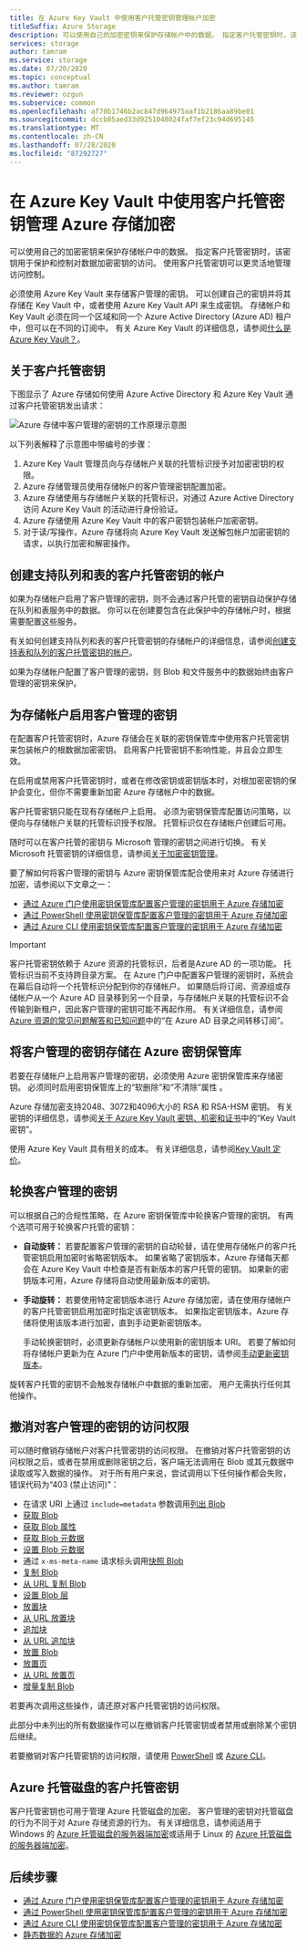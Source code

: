 ```yaml
---
title: 在 Azure Key Vault 中使用客户托管密钥管理帐户加密
titleSuffix: Azure Storage
description: 可以使用自己的加密密钥来保护存储帐户中的数据。 指定客户托管密钥时，该密钥用于保护和控制对数据加密密钥的访问。 使用客户托管密钥可以更灵活地管理访问控制。
services: storage
author: tamram
ms.service: storage
ms.date: 07/20/2020
ms.topic: conceptual
ms.author: tamram
ms.reviewer: ozgun
ms.subservice: common
ms.openlocfilehash: af70b1746b2ac847d964975aaf1b2186aa89be01
ms.sourcegitcommit: dccb85aed33d9251048024faf7ef23c94d695145
ms.translationtype: MT
ms.contentlocale: zh-CN
ms.lasthandoff: 07/28/2020
ms.locfileid: "87292727"
---
```

# <a name="use-customer-managed-keys-with-azure-key-vault-to-manage-azure-storage-encryption"></a>在 Azure Key Vault 中使用客户托管密钥管理 Azure 存储加密

可以使用自己的加密密钥来保护存储帐户中的数据。 指定客户托管密钥时，该密钥用于保护和控制对数据加密密钥的访问。 使用客户托管密钥可以更灵活地管理访问控制。

必须使用 Azure Key Vault 来存储客户管理的密钥。 可以创建自己的密钥并将其存储在 Key Vault 中，或者使用 Azure Key Vault API 来生成密钥。 存储帐户和 Key Vault 必须在同一个区域和同一个 Azure Active Directory (Azure AD) 租户中，但可以在不同的订阅中。 有关 Azure Key Vault 的详细信息，请参阅[什么是 Azure Key Vault？](../../key-vault/general/overview.md)。

## <a name="about-customer-managed-keys"></a>关于客户托管密钥

下图显示了 Azure 存储如何使用 Azure Active Directory 和 Azure Key Vault 通过客户托管密钥发出请求：

![Azure 存储中客户管理的密钥的工作原理示意图](media/encryption-customer-managed-keys/encryption-customer-managed-keys-diagram.png)

以下列表解释了示意图中带编号的步骤：

1. Azure Key Vault 管理员向与存储帐户关联的托管标识授予对加密密钥的权限。
2. Azure 存储管理员使用存储帐户的客户管理密钥配置加密。
3. Azure 存储使用与存储帐户关联的托管标识，对通过 Azure Active Directory 访问 Azure Key Vault 的活动进行身份验证。
4. Azure 存储使用 Azure Key Vault 中的客户密钥包装帐户加密密钥。
5. 对于读/写操作，Azure 存储将向 Azure Key Vault 发送解包帐户加密密钥的请求，以执行加密和解密操作。

## <a name="create-an-account-that-supports-customer-managed-keys-for-queues-and-tables"></a>创建支持队列和表的客户托管密钥的帐户

如果为存储帐户启用了客户管理的密钥，则不会通过客户托管的密钥自动保护存储在队列和表服务中的数据。 你可以在创建要包含在此保护中的存储帐户时，根据需要配置这些服务。

有关如何创建支持队列和表的客户托管密钥的存储帐户的详细信息，请参阅[创建支持表和队列的客户托管密钥的帐户](account-encryption-key-create.md)。

如果为存储帐户配置了客户管理的密钥，则 Blob 和文件服务中的数据始终由客户管理的密钥来保护。

## <a name="enable-customer-managed-keys-for-a-storage-account"></a>为存储帐户启用客户管理的密钥

在配置客户托管密钥时，Azure 存储会在关联的密钥保管库中使用客户托管密钥来包装帐户的根数据加密密钥。 启用客户托管密钥不影响性能，并且会立即生效。

在启用或禁用客户托管密钥时，或者在修改密钥或密钥版本时，对根加密密钥的保护会变化，但你不需要重新加密 Azure 存储帐户中的数据。

客户托管密钥只能在现有存储帐户上启用。 必须为密钥保管库配置访问策略，以便向与存储帐户关联的托管标识授予权限。 托管标识仅在存储帐户创建后可用。

随时可以在客户托管的密钥与 Microsoft 管理的密钥之间进行切换。 有关 Microsoft 托管密钥的详细信息，请参阅[关于加密密钥管理](storage-service-encryption.md#about-encryption-key-management)。

要了解如何将客户管理的密钥与 Azure 密钥保管库配合使用来对 Azure 存储进行加密，请参阅以下文章之一：

- [通过 Azure 门户使用密钥保管库配置客户管理的密钥用于 Azure 存储加密](storage-encryption-keys-portal.md)
- [通过 PowerShell 使用密钥保管库配置客户管理的密钥用于 Azure 存储加密](storage-encryption-keys-powershell.md)
- [通过 Azure CLI 使用密钥保管库配置客户管理的密钥用于 Azure 存储加密](storage-encryption-keys-cli.md)

> [!IMPORTANT]
> 客户托管密钥依赖于 Azure 资源的托管标识，后者是Azure AD 的一项功能。 托管标识当前不支持跨目录方案。 在 Azure 门户中配置客户管理的密钥时，系统会在幕后自动将一个托管标识分配到你的存储帐户。 如果随后将订阅、资源组或存储帐户从一个 Azure AD 目录移到另一个目录，与存储帐户关联的托管标识不会传输到新租户，因此客户管理的密钥可能不再起作用。 有关详细信息，请参阅 [Azure 资源的常见问题解答和已知问题](../../active-directory/managed-identities-azure-resources/known-issues.md#transferring-a-subscription-between-azure-ad-directories)中的“在 Azure AD 目录之间转移订阅”。  

## <a name="store-customer-managed-keys-in-azure-key-vault"></a>将客户管理的密钥存储在 Azure 密钥保管库

若要在存储帐户上启用客户管理的密钥，必须使用 Azure 密钥保管库来存储密钥。 必须同时启用密钥保管库上的“软删除”和“不清除”属性 。

Azure 存储加密支持2048、3072和4096大小的 RSA 和 RSA-HSM 密钥。 有关密钥的详细信息，请参阅[关于 Azure Key Vault 密钥、机密和证书](../../key-vault/about-keys-secrets-and-certificates.md#key-vault-keys)中的“Key Vault 密钥”。

使用 Azure Key Vault 具有相关的成本。 有关详细信息，请参阅[Key Vault 定价](https://azure.microsoft.com/pricing/details/key-vault/)。

## <a name="rotate-customer-managed-keys"></a>轮换客户管理的密钥

可以根据自己的合规性策略，在 Azure 密钥保管库中轮换客户管理的密钥。 有两个选项可用于轮换客户托管的密钥：

- **自动旋转：** 若要配置客户管理的密钥的自动轮替，请在使用存储帐户的客户托管密钥启用加密时省略密钥版本。 如果省略了密钥版本，Azure 存储每天都会在 Azure Key Vault 中检查是否有新版本的客户托管的密钥。 如果新的密钥版本可用，Azure 存储将自动使用最新版本的密钥。
- **手动旋转：** 若要使用特定密钥版本进行 Azure 存储加密，请在使用存储帐户的客户托管密钥启用加密时指定该密钥版本。 如果指定密钥版本，Azure 存储将使用该版本进行加密，直到手动更新密钥版本。

    手动轮换密钥时，必须更新存储帐户以使用新的密钥版本 URI。 若要了解如何将存储帐户更新为在 Azure 门户中使用新版本的密钥，请参阅[手动更新密钥版本](storage-encryption-keys-portal.md#manually-update-the-key-version)。

旋转客户托管的密钥不会触发存储帐户中数据的重新加密。 用户无需执行任何其他操作。

## <a name="revoke-access-to-customer-managed-keys"></a>撤消对客户管理的密钥的访问权限

可以随时撤销存储帐户对客户托管密钥的访问权限。 在撤销对客户托管密钥的访问权限之后，或者在禁用或删除密钥之后，客户端无法调用在 Blob 或其元数据中读取或写入数据的操作。 对于所有用户来说，尝试调用以下任何操作都会失败，错误代码为“403 (禁止访问)”：

- 在请求 URI 上通过 `include=metadata` 参数调用[列出 Blob](/rest/api/storageservices/list-blobs)
- [获取 Blob](/rest/api/storageservices/get-blob)
- [获取 Blob 属性](/rest/api/storageservices/get-blob-properties)
- [获取 Blob 元数据](/rest/api/storageservices/get-blob-metadata)
- [设置 Blob 元数据](/rest/api/storageservices/set-blob-metadata)
- 通过 `x-ms-meta-name` 请求标头调用[快照 Blob](/rest/api/storageservices/snapshot-blob)
- [复制 Blob](/rest/api/storageservices/copy-blob)
- [从 URL 复制 Blob](/rest/api/storageservices/copy-blob-from-url)
- [设置 Blob 层](/rest/api/storageservices/set-blob-tier)
- [放置块](/rest/api/storageservices/put-block)
- [从 URL 放置块](/rest/api/storageservices/put-block-from-url)
- [追加块](/rest/api/storageservices/append-block)
- [从 URL 追加块](/rest/api/storageservices/append-block-from-url)
- [放置 Blob](/rest/api/storageservices/put-blob)
- [放置页](/rest/api/storageservices/put-page)
- [从 URL 放置页](/rest/api/storageservices/put-page-from-url)
- [增量复制 Blob](/rest/api/storageservices/incremental-copy-blob)

若要再次调用这些操作，请还原对客户托管密钥的访问权限。

此部分中未列出的所有数据操作可以在撤销客户托管密钥或者禁用或删除某个密钥后继续。

若要撤销对客户托管密钥的访问权限，请使用 [PowerShell](storage-encryption-keys-powershell.md#revoke-customer-managed-keys) 或 [Azure CLI](storage-encryption-keys-cli.md#revoke-customer-managed-keys)。

## <a name="customer-managed-keys-for-azure-managed-disks"></a>Azure 托管磁盘的客户托管密钥

客户托管密钥也可用于管理 Azure 托管磁盘的加密。 客户管理的密钥对托管磁盘的行为不同于对 Azure 存储资源的行为。 有关详细信息，请参阅适用于 Windows 的 [Azure 托管磁盘的服务器端加密](../../virtual-machines/windows/disk-encryption.md)或适用于 Linux 的 [Azure 托管磁盘的服务器端加密](../../virtual-machines/linux/disk-encryption.md)。

## <a name="next-steps"></a>后续步骤

- [通过 Azure 门户使用密钥保管库配置客户管理的密钥用于 Azure 存储加密](storage-encryption-keys-portal.md)
- [通过 PowerShell 使用密钥保管库配置客户管理的密钥用于 Azure 存储加密](storage-encryption-keys-powershell.md)
- [通过 Azure CLI 使用密钥保管库配置客户管理的密钥用于 Azure 存储加密](storage-encryption-keys-cli.md)
- [静态数据的 Azure 存储加密](storage-service-encryption.md)
